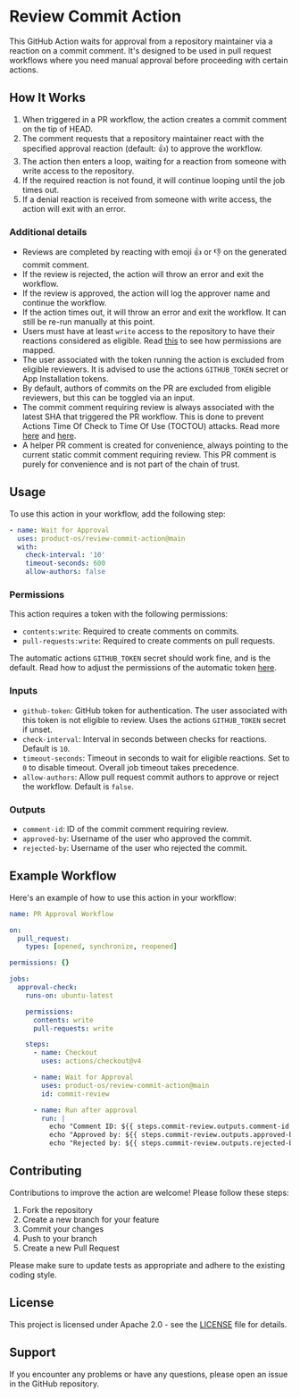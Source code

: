 # Review Commit Action

This GitHub Action waits for approval from a repository maintainer via a
reaction on a commit comment. It's designed to be used in pull request workflows
where you need manual approval before proceeding with certain actions.

## How It Works

1. When triggered in a PR workflow, the action creates a commit comment on the
   tip of HEAD.
2. The comment requests that a repository maintainer react with the specified
   approval reaction (default: 👍) to approve the workflow.
3. The action then enters a loop, waiting for a reaction from someone with write
   access to the repository.
4. If the required reaction is not found, it will continue looping until the job
   times out.
5. If a denial reaction is received from someone with write access, the action
   will exit with an error.

### Additional details

- Reviews are completed by reacting with emoji 👍 or 👎 on the generated commit
  comment.
- If the review is rejected, the action will throw an error and exit the
  workflow.
- If the review is approved, the action will log the approver name and continue
  the workflow.
- If the action times out, it will throw an error and exit the workflow. It can
  still be re-run manually at this point.
- Users must have at least `write` access to the repository to have their
  reactions considered as eligible. Read
  [this](https://docs.github.com/en/rest/collaborators/collaborators?apiVersion=2022-11-28#get-repository-permissions-for-a-user)
  to see how permissions are mapped.
- The user associated with the token running the action is excluded from
  eligible reviewers. It is advised to use the actions `GITHUB_TOKEN` secret or
  App Installation tokens.
- By default, authors of commits on the PR are excluded from eligible reviewers,
  but this can be toggled via an input.
- The commit comment requiring review is always associated with the latest SHA
  that triggered the PR workflow. This is done to prevent Actions Time Of Check
  to Time Of Use (TOCTOU) attacks. Read more
  [here](https://securitylab.github.com/resources/github-actions-preventing-pwn-requests/)
  and [here](https://github.com/AdnaneKhan/ActionsTOCTOU/blob/main/README.md).
- A helper PR comment is created for convenience, always pointing to the current
  static commit comment requiring review. This PR comment is purely for
  convenience and is not part of the chain of trust.

## Usage

To use this action in your workflow, add the following step:

```yaml
- name: Wait for Approval
  uses: product-os/review-commit-action@main
  with:
    check-interval: '10'
    timeout-seconds: 600
    allow-authors: false
```

### Permissions

This action requires a token with the following permissions:

- `contents:write`: Required to create comments on commits.
- `pull-requests:write`: Required to create comments on pull requests.

The automatic actions `GITHUB_TOKEN` secret should work fine, and is the
default. Read how to adjust the permissions of the automatic token
[here](https://docs.github.com/en/actions/writing-workflows/choosing-what-your-workflow-does/controlling-permissions-for-github_token).

### Inputs

- `github-token`: GitHub token for authentication. The user associated with this
  token is not eligible to review. Uses the actions `GITHUB_TOKEN` secret if
  unset.
- `check-interval`: Interval in seconds between checks for reactions. Default is
  `10`.
- `timeout-seconds`: Timeout in seconds to wait for eligible reactions. Set to
  `0` to disable timeout. Overall job timeout takes precedence.
- `allow-authors`: Allow pull request commit authors to approve or reject the
  workflow. Default is `false`.

### Outputs

- `comment-id`: ID of the commit comment requiring review.
- `approved-by`: Username of the user who approved the commit.
- `rejected-by`: Username of the user who rejected the commit.

## Example Workflow

Here's an example of how to use this action in your workflow:

```yaml
name: PR Approval Workflow

on:
  pull_request:
    types: [opened, synchronize, reopened]

permissions: {}

jobs:
  approval-check:
    runs-on: ubuntu-latest

    permissions:
      contents: write
      pull-requests: write

    steps:
      - name: Checkout
        uses: actions/checkout@v4

      - name: Wait for Approval
        uses: product-os/review-commit-action@main
        id: commit-review

      - name: Run after approval
        run: |
          echo "Comment ID: ${{ steps.commit-review.outputs.comment-id }}"
          echo "Approved by: ${{ steps.commit-review.outputs.approved-by }}"
          echo "Rejected by: ${{ steps.commit-review.outputs.rejected-by }}"
```

## Contributing

Contributions to improve the action are welcome! Please follow these steps:

1. Fork the repository
2. Create a new branch for your feature
3. Commit your changes
4. Push to your branch
5. Create a new Pull Request

Please make sure to update tests as appropriate and adhere to the existing
coding style.

## License

This project is licensed under Apache 2.0 - see the [LICENSE](LICENSE) file for
details.

## Support

If you encounter any problems or have any questions, please open an issue in the
GitHub repository.

